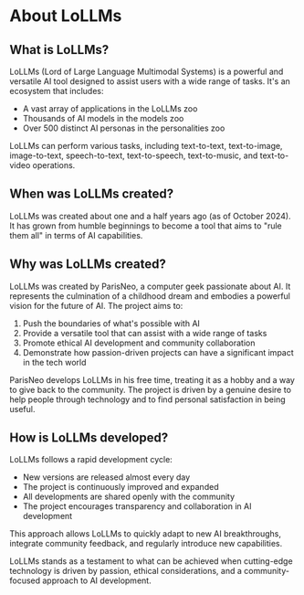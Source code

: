 # About LoLLMs

## What is LoLLMs?

LoLLMs (Lord of Large Language Multimodal Systems) is a powerful and versatile AI tool designed to assist users with a wide range of tasks. It's an ecosystem that includes:

- A vast array of applications in the LoLLMs zoo
- Thousands of AI models in the models zoo
- Over 500 distinct AI personas in the personalities zoo

LoLLMs can perform various tasks, including text-to-text, text-to-image, image-to-text, speech-to-text, text-to-speech, text-to-music, and text-to-video operations.

## When was LoLLMs created?

LoLLMs was created about one and a half years ago (as of October 2024). It has grown from humble beginnings to become a tool that aims to "rule them all" in terms of AI capabilities.

## Why was LoLLMs created?

LoLLMs was created by ParisNeo, a computer geek passionate about AI. It represents the culmination of a childhood dream and embodies a powerful vision for the future of AI. The project aims to:

1. Push the boundaries of what's possible with AI
2. Provide a versatile tool that can assist with a wide range of tasks
3. Promote ethical AI development and community collaboration
4. Demonstrate how passion-driven projects can have a significant impact in the tech world

ParisNeo develops LoLLMs in his free time, treating it as a hobby and a way to give back to the community. The project is driven by a genuine desire to help people through technology and to find personal satisfaction in being useful.

## How is LoLLMs developed?

LoLLMs follows a rapid development cycle:
- New versions are released almost every day
- The project is continuously improved and expanded
- All developments are shared openly with the community
- The project encourages transparency and collaboration in AI development

This approach allows LoLLMs to quickly adapt to new AI breakthroughs, integrate community feedback, and regularly introduce new capabilities.

LoLLMs stands as a testament to what can be achieved when cutting-edge technology is driven by passion, ethical considerations, and a community-focused approach to AI development.
